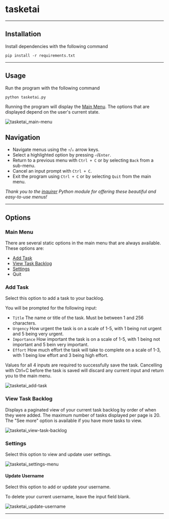 # tasketai

---

## Installation

Install dependencies with the following command
```
pip install -r requirements.txt
```

---

## Usage

Run the program with the following command
```
python tasketai.py
```

Running the program will display the [Main Menu](#main-menu). The options that are displayed depend on the user's current state.

![tasketai_main-menu](../images/tasketai_main-menu.png)

## Navigation

- Navigate menus using the `↑`/`↓` arrow keys.
- Select a highlighted option by pressing `⏎`/`Enter`.
- Return to a previous menu with `Ctrl + C` or by selecting `Back` from a sub-menu.
- Cancel an input prompt with `Ctrl + C`.
- Exit the program using `Ctrl + C` or by selecting `Quit` from the main menu.

_Thank you to the [inquirer](https://pypi.org/project/inquirer/) Python module for offering these beautiful and easy-to-use menus!_

---

## Options

### Main Menu

There are several static options in the main menu that are always available. These options are:
- [Add Task](#add-task)
- [View Task Backlog](#view-task-backlog)
- [Settings](#settings)
- Quit

### Add Task

Select this option to add a task to your backlog.

You will be prompted for the following input:
- `Title` The name or title of the task. Must be between 1 and 256 characters.
- `Urgency` How urgent the task is on a scale of 1-5, with 1 being not urgent and 5 being very urgent.
- `Importance` How important the task is on a scale of 1-5, with 1 being not important and 5 bein very important.
- `Effort` How much effort the task will take to complete on a scale of 1-3, with 1 being low effort and 3 being high effort.

Values for all 4 inputs are required to successfully save the task. Cancelling with Ctrl+C before the task is saved will discard any current input and return you to the main menu.

![tasketai_add-task](../images/tasketai_add-task.png)

### View Task Backlog

Displays a paginated view of your current task backlog by order of when they were added. The maximum number of tasks displayed per page is 20.
The "See more" option is available if you have more tasks to view.

![tasketai_view-task-backlog](../images/tasketai_view-task-backlog.png)

### Settings

Select this option to view and update user settings.

![tasketai_settings-menu](../images/tasketai_settings-menu.png)

#### Update Username

Select this option to add or update your username.

To delete your current username, leave the input field blank.

![tasketai_update-username](../images/tasketai_update-username.png)

---
